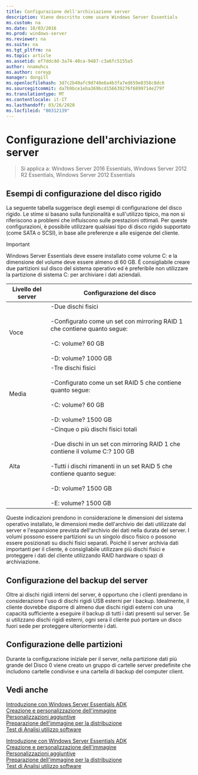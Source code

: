 ```yaml
---
title: Configurazione dell'archiviazione server
description: Viene descritto come usare Windows Server Essentials
ms.custom: na
ms.date: 10/03/2016
ms.prod: windows-server
ms.reviewer: na
ms.suite: na
ms.tgt_pltfrm: na
ms.topic: article
ms.assetid: ef7ddcdd-3a74-40ca-9487-c3a6fc5155a5
author: nnamuhcs
ms.author: coreyp
manager: dongill
ms.openlocfilehash: 3d7c2b49afc9d740e6a4b3fa7ed659e8358c8dc6
ms.sourcegitcommit: da7b9bce1eba369bcd156639276f6899714e279f
ms.translationtype: MT
ms.contentlocale: it-IT
ms.lasthandoff: 03/26/2020
ms.locfileid: "80312139"
---
```

# <a name="configure-server-storage"></a>Configurazione dell'archiviazione server

>Si applica a: Windows Server 2016 Essentials, Windows Server 2012 R2 Essentials, Windows Server 2012 Essentials

## <a name="sample-hard-disk-configurations"></a>Esempi di configurazione del disco rigido  
 La seguente tabella suggerisce degli esempi di configurazione del disco rigido. Le stime si basano sulla funzionalità e sull'utilizzo tipico, ma non si riferiscono a problemi che influiscono sulle prestazioni ottimali. Per queste configurazioni, è possibile utilizzare qualsiasi tipo di disco rigido supportato (come SATA o SCSI), in base alle preferenze e alle esigenze del cliente.  
  
> [!IMPORTANT]
>   Windows Server Essentials deve essere installato come volume C: e la dimensione del volume deve essere almeno di 60 GB. È consigliabile creare due partizioni sul disco del sistema operativo ed è preferibile non utilizzare la partizione di sistema C: per archiviare i dati aziendali.  
  
|Livello del server|Configurazione del disco|  
|------------------|------------------------|  
|Voce|-Due dischi fisici<br /><br /> -Configurato come un set con mirroring RAID 1 che contiene quanto segue:<br /><br /> -C: volume? 60 GB<br /><br /> -D: volume? 1000 GB|  
|Media|-Tre dischi fisici<br /><br /> -Configurato come un set RAID 5 che contiene quanto segue:<br /><br /> -C: volume? 60 GB<br /><br /> -D: volume? 1500 GB|  
|Alta|-Cinque o più dischi fisici totali<br /><br /> -Due dischi in un set con mirroring RAID 1 che contiene il volume C:? 100 GB<br /><br /> -Tutti i dischi rimanenti in un set RAID 5 che contiene quanto segue:<br /><br /> -D: volume? 1500 GB<br /><br /> -E: volume? 1500 GB|  
  
 Queste indicazioni prendono in considerazione le dimensioni del sistema operativo installato, le dimensioni medie dell'archivio dei dati utilizzate dal server e l'espansione prevista dell'archivio dei dati nella durata del server. I volumi possono essere partizioni su un singolo disco fisico o possono essere posizionati su dischi fisici separati. Poiché il server archivia dati importanti per il cliente, è consigliabile utilizzare più dischi fisici e proteggere i dati del cliente utilizzando RAID hardware o spazi di archiviazione.  
  
## <a name="configuring-your-server-backup"></a>Configurazione del backup del server  
 Oltre ai dischi rigidi interni del server, è opportuno che i clienti prendano in considerazione l'uso di dischi rigidi USB esterni per i backup. Idealmente, il cliente dovrebbe disporre di almeno due dischi rigidi esterni con una capacità sufficiente a eseguire il backup di tutti i dati presenti sul server. Se si utilizzano dischi rigidi esterni, ogni sera il cliente può portare un disco fuori sede per proteggere ulteriormente i dati.  
  
## <a name="partition-configuration"></a>Configurazione delle partizioni  
 Durante la configurazione iniziale per il server, nella partizione dati più grande del Disco 0 viene creato un gruppo di cartelle server predefinite che includono cartelle condivise e una cartella di backup del computer client.  
  
## <a name="see-also"></a>Vedi anche  

 [Introduzione con Windows Server Essentials ADK](Getting-Started-with-the-Windows-Server-Essentials-ADK.md)   
 [Creazione e personalizzazione dell'immagine](Creating-and-Customizing-the-Image.md)   
 [Personalizzazioni aggiuntive](Additional-Customizations.md)   
 [Preparazione dell'immagine per la distribuzione](Preparing-the-Image-for-Deployment.md)   
 [Test di Analisi utilizzo software](Testing-the-Customer-Experience.md)

 [Introduzione con Windows Server Essentials ADK](../install/Getting-Started-with-the-Windows-Server-Essentials-ADK.md)   
 [Creazione e personalizzazione dell'immagine](../install/Creating-and-Customizing-the-Image.md)   
 [Personalizzazioni aggiuntive](../install/Additional-Customizations.md)   
 [Preparazione dell'immagine per la distribuzione](../install/Preparing-the-Image-for-Deployment.md)   
 [Test di Analisi utilizzo software](../install/Testing-the-Customer-Experience.md)

